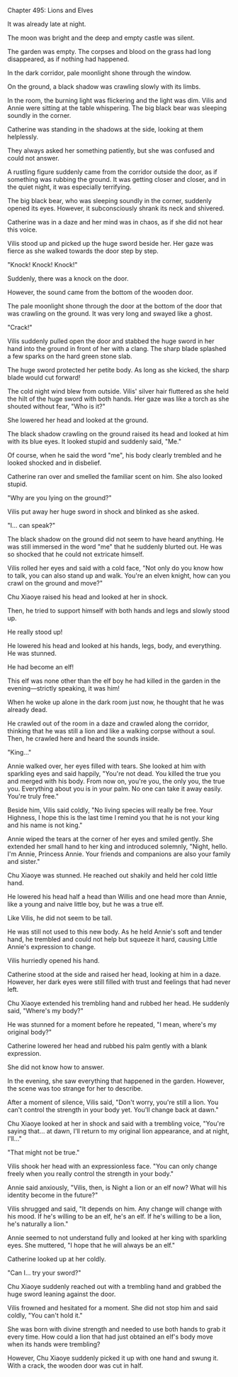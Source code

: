 Chapter 495: Lions and Elves

It was already late at night.

The moon was bright and the deep and empty castle was silent.

The garden was empty. The corpses and blood on the grass had long disappeared, as if nothing had happened.

In the dark corridor, pale moonlight shone through the window.

On the ground, a black shadow was crawling slowly with its limbs.

In the room, the burning light was flickering and the light was dim. Vilis and Annie were sitting at the table whispering. The big black bear was sleeping soundly in the corner.

Catherine was standing in the shadows at the side, looking at them helplessly.

They always asked her something patiently, but she was confused and could not answer.

A rustling figure suddenly came from the corridor outside the door, as if something was rubbing the ground. It was getting closer and closer, and in the quiet night, it was especially terrifying.

The big black bear, who was sleeping soundly in the corner, suddenly opened its eyes. However, it subconsciously shrank its neck and shivered.

Catherine was in a daze and her mind was in chaos, as if she did not hear this voice.

Vilis stood up and picked up the huge sword beside her. Her gaze was fierce as she walked towards the door step by step.

"Knock\! Knock\! Knock\!"

Suddenly, there was a knock on the door.

However, the sound came from the bottom of the wooden door.

The pale moonlight shone through the door at the bottom of the door that was crawling on the ground. It was very long and swayed like a ghost.

"Crack\!"

Vilis suddenly pulled open the door and stabbed the huge sword in her hand into the ground in front of her with a clang. The sharp blade splashed a few sparks on the hard green stone slab.

The huge sword protected her petite body. As long as she kicked, the sharp blade would cut forward\!

The cold night wind blew from outside. Vilis' silver hair fluttered as she held the hilt of the huge sword with both hands. Her gaze was like a torch as she shouted without fear, "Who is it?"

She lowered her head and looked at the ground.

The black shadow crawling on the ground raised its head and looked at him with its blue eyes. It looked stupid and suddenly said, "Me."

Of course, when he said the word "me", his body clearly trembled and he looked shocked and in disbelief.

Catherine ran over and smelled the familiar scent on him. She also looked stupid.

"Why are you lying on the ground?"

Vilis put away her huge sword in shock and blinked as she asked.

"I… can speak?"

The black shadow on the ground did not seem to have heard anything. He was still immersed in the word "me" that he suddenly blurted out. He was so shocked that he could not extricate himself.

Vilis rolled her eyes and said with a cold face, "Not only do you know how to talk, you can also stand up and walk. You're an elven knight, how can you crawl on the ground and move?"

Chu Xiaoye raised his head and looked at her in shock.

Then, he tried to support himself with both hands and legs and slowly stood up.

He really stood up\!

He lowered his head and looked at his hands, legs, body, and everything. He was stunned.

He had become an elf\!

This elf was none other than the elf boy he had killed in the garden in the evening—strictly speaking, it was him\!

When he woke up alone in the dark room just now, he thought that he was already dead.

He crawled out of the room in a daze and crawled along the corridor, thinking that he was still a lion and like a walking corpse without a soul. Then, he crawled here and heard the sounds inside.

"King…"

Annie walked over, her eyes filled with tears. She looked at him with sparkling eyes and said happily, "You're not dead. You killed the true you and merged with his body. From now on, you're you, the only you, the true you. Everything about you is in your palm. No one can take it away easily. You're truly free."

Beside him, Vilis said coldly, "No living species will really be free. Your Highness, I hope this is the last time I remind you that he is not your king and his name is not king."

Annie wiped the tears at the corner of her eyes and smiled gently. She extended her small hand to her king and introduced solemnly, "Night, hello. I'm Annie, Princess Annie. Your friends and companions are also your family and sister."

Chu Xiaoye was stunned. He reached out shakily and held her cold little hand.

He lowered his head half a head than Willis and one head more than Annie, like a young and naive little boy, but he was a true elf.

Like Vilis, he did not seem to be tall.

He was still not used to this new body. As he held Annie's soft and tender hand, he trembled and could not help but squeeze it hard, causing Little Annie's expression to change.

Vilis hurriedly opened his hand.

Catherine stood at the side and raised her head, looking at him in a daze. However, her dark eyes were still filled with trust and feelings that had never left.

Chu Xiaoye extended his trembling hand and rubbed her head. He suddenly said, "Where's my body?"

He was stunned for a moment before he repeated, "I mean, where's my original body?"

Catherine lowered her head and rubbed his palm gently with a blank expression.

She did not know how to answer.

In the evening, she saw everything that happened in the garden. However, the scene was too strange for her to describe.

After a moment of silence, Vilis said, "Don't worry, you're still a lion. You can't control the strength in your body yet. You'll change back at dawn."

Chu Xiaoye looked at her in shock and said with a trembling voice, "You're saying that… at dawn, I'll return to my original lion appearance, and at night, I'll…"

"That might not be true."

Vilis shook her head with an expressionless face. "You can only change freely when you really control the strength in your body."

Annie said anxiously, "Vilis, then, is Night a lion or an elf now? What will his identity become in the future?"

Vilis shrugged and said, "It depends on him. Any change will change with his mood. If he's willing to be an elf, he's an elf. If he's willing to be a lion, he's naturally a lion."

Annie seemed to not understand fully and looked at her king with sparkling eyes. She muttered, "I hope that he will always be an elf."

Catherine looked up at her coldly.

"Can I… try your sword?"

Chu Xiaoye suddenly reached out with a trembling hand and grabbed the huge sword leaning against the door.

Vilis frowned and hesitated for a moment. She did not stop him and said coldly, "You can't hold it."

She was born with divine strength and needed to use both hands to grab it every time. How could a lion that had just obtained an elf's body move when its hands were trembling?

However, Chu Xiaoye suddenly picked it up with one hand and swung it. With a crack, the wooden door was cut in half.